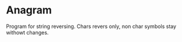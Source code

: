 # Anagram

Program for string reversing.
 Chars revers only, non char symbols stay withowt changes.
